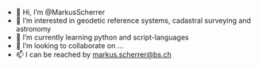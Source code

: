 - 👋 Hi, I’m @MarkusScherrer
- 👀 I’m interested in geodetic reference systems, cadastral surveying and astronomy 
- 🌱 I’m currently learning python and script-languages
- 💞️ I’m looking to collaborate on ...
- 📫 I can be reached by markus.scherrer@bs.ch

<!---
MarkusScherrer/MarkusScherrer is a ✨ special ✨ repository because its `README.md` (this file) appears on your GitHub profile.
You can click the Preview link to take a look at your changes.
--->
